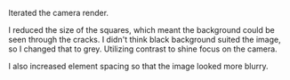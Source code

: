Iterated the camera render. 

I reduced the size of the squares, which meant the background could be seen through the cracks. I didn't think black background suited the image, so I changed that to grey. Utilizing contrast to shine focus on the camera.

I also increased element spacing so that the image looked more blurry.